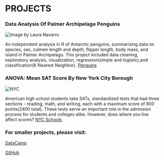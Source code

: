 # PROJECTS

### Data Analysis Of Palmer Archipelago Penguins

![Image by Laura Navarro]("https://raw.githubusercontent.com/Cann-Emma/portfolio/main/assets/penguinsbill_plot_final.webp")


An independent analysis in R of Antarctic penguins, summarizing data on species, sex, culmen length and depth, flipper length, body mass, and island in Palmer Archipelago. This project included data cleaning, exploratory analysis, visualization, regression(simple and logistic),and classification(K Nearest Neighbor).
[Penguins](https://github.com/Cann-Emma/R/blob/main/Penguin_Analysis.ipynb)


### ANOVA: Mean SAT Score By New York City Borough

![NYC]("https://github.com/Cann-Emma/portfolio/blob/main/assets/ANOVA%20MEAN%20TOTAL%20SAT%20SCORE%20BY%20NYC%20BOROUGH.png")


American high school students take SATs, standardized tests that had three sections - reading, math, and writing, each with a maximum score of 800 points(2400 total). These tests serve an important role in the admission process for students and colleges alike. However, does where you live affect scores?
[NYC Schools](https://github.com/Cann-Emma/portfolio/blob/main/ANOVA_SAT_Score_by_NYCBorough.ipynb)




### For smaller projects, please visit:
[DataCamp](https://www.datacamp.com/portfolio/zgb8ts)

[GitHub](https://github.com/Cann-Emma?tab=stars)
